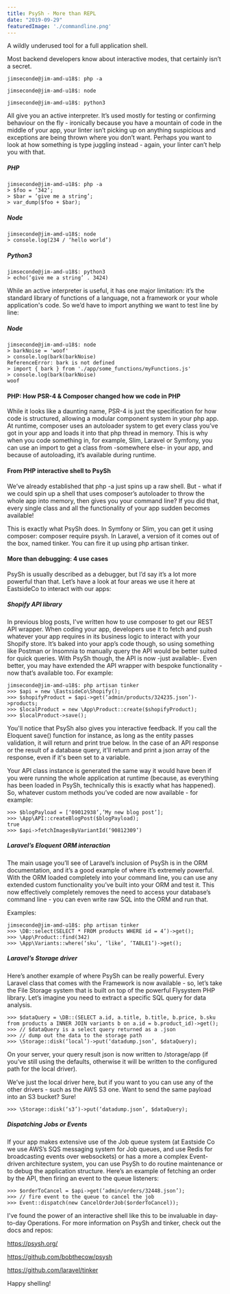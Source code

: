 ```yaml
---
title: PsySh - More than REPL
date: "2019-09-29"
featuredImage: './commandline.png'
---
```


A wildly underused tool for a full application shell.

<!-- end -->

Most backend developers know about interactive modes, that certainly isn’t a secret.

```jimseconde@jim-amd-u18$: php -a```

```jimseconde@jim-amd-u18$: node```

```jimseconde@jim-amd-u18$: python3```

All give you an active interpreter. It’s used mostly for testing or confirming behaviour on the fly - ironically because you have a mountain of code in the middle of your app, your linter isn’t picking up on anything suspicious and exceptions are being thrown where you don’t want. Perhaps you want to look at how something is type juggling instead - again, your linter can’t help you with that.

##### PHP
```
jimseconde@jim-amd-u18$: php -a
> $foo = ‘342’;
> $bar = ‘give me a string’;
> var_dump($foo + $bar);
```
##### Node
```
jimseconde@jim-amd-u18$: node
> console.log(234 / ‘hello world’)
```

##### Python3
```
jimseconde@jim-amd-u18$: python3
> echo(‘give me a string’ . 3424)
```

While an active interpreter is useful, it has one major limitation: it’s the standard 
library of functions of a language, not a framework or your whole application's code.
So we’d have to import anything we want to test line by line:

##### Node

```
jimseconde@jim-amd-u18$: node
> barkNoise = 'woof'
> console.log(bark(barkNoise)
ReferenceError: bark is not defined
> import { bark } from './app/some_functions/myFunctions.js'
> console.log(bark(barkNoise)
woof
```

#### PHP: How PSR-4 & Composer changed how we code in PHP

While it looks like a daunting name, PSR-4 is just the specification for how code is structured, 
allowing a modular component system in your php app. At runtime, composer uses an autoloader 
system to get every class you’ve got in your app and loads it into that php thread in memory. 
This is why when you code something in, for example, Slim, Laravel or Symfony, you can use an 
import to get a class from -somewhere else- in your app, and because of autoloading, it’s 
available during runtime.

#### From PHP interactive shell to PsySh

We’ve already established that php -a just spins up a raw shell. But - what if we 
could spin up a shell that uses composer’s autoloader to throw the whole app into memory, 
then gives you your command line? If you did that, every single class and all the 
functionality of your app sudden becomes available!

This is exactly what PsySh does. In Symfony or Slim, you can get it using composer: 
composer require psysh. In Laravel, a version of it comes out of the box, named tinker. 
You can fire it up using php artisan tinker.

#### More than debugging: 4 use cases

PsySh is usually described as a debugger, but I’d say it’s a lot more powerful than that. Let’s 
have a look at four areas we use it here at EastsideCo to interact with our apps:

##### Shopify API library

In previous blog posts, I've written how to use composer to get our REST API wrapper.
When coding your app, developers use it to fetch and push whatever your app requires 
in its business logic to interact with your Shopify store. It’s baked into your app’s code though, 
so using something like Postman or Insomnia to manually query the API would be better suited for 
quick queries. With PsySh though, the API is now -just available-. Even better, you may
 have extended the API wrapper with bespoke functionality - now that’s available too. For example:
 
```
jimseconde@jim-amd-u18$: php artisan tinker
>>> $api = new \EastsideCo\Shopify();
>>> $shopifyProduct = $api->get(‘admin/products/324235.json’)->products;
>>> $localProduct = new \App\Product::create($shopifyProduct);
>>> $localProduct->save();
```

You'll notice that PsySh also gives you interactive feedback. If you call the Eloquent save() function for instance,
as long as the entity passes validation, it will return and print true below. In the case of an API response or the
result of a database query, it'll return and print a json array of the response, even if it's been set to a variable.

Your API class instance is generated the same way it would have been if 
you were running the whole application at runtime (because, as everything has been 
loaded in PsySh, technically this is exactly what has happened). So, whatever custom 
methods you’ve coded are now available - for example:

```
>>> $blogPayload = [‘09012938’,’My new blog post’];
>>> \App\API::createBlogPost($blogPayload);
true
>>> $api->fetchImagesByVariantId(‘90812309’)
```
 
##### Laravel’s Eloquent ORM interaction

The main usage you’ll see of Laravel’s inclusion of PsySh is in the ORM documentation, and 
it’s a good example of where it’s extremely powerful. With 
the ORM loaded completely into your command line, you can use any extended 
custom functionality you’ve built into your ORM and test it. 
This now effectively completely removes the need to access 
your database’s command line - you can even write raw SQL 
into the ORM and run that.

Examples:
```
jimseconde@jim-amd-u18$: php artisan tinker
>>> \DB::select(SELECT * FROM products WHERE id = 4’)->get();
>>> \App\Product::find(342)
>>> \App\Variants::where(‘sku’, ‘like’, ‘TABLE1’)->get();
```

##### Laravel’s Storage driver

Here’s another example of where PsySh can be really powerful. 
Every Laravel class that comes with the Framework is now available - so, let’s 
take the File Storage system that is built on top of the powerful Flysystem PHP library. 
Let’s imagine you need to extract a specific SQL query for data analysis.

```
>>> $dataQuery = \DB::(SELECT a.id, a.title, b.title, b.price, b.sku from products a INNER JOIN variants b on a.id = b.product_id)->get();
>>> // $dataQuery is a select query returned as a .json
>>> // dump out the data to the storage path
>>> \Storage::disk(‘local’)->put(‘datadump.json’, $dataQuery);
```

On your server, your query result json is now written to /storage/app 
(if you’ve still using the defaults, otherwise it will be written to the 
configured path for the local driver). 

We’ve just the local driver here, but if you want to you can use any of 
the other drivers - such as the AWS S3 one. Want to send the same
 payload into an S3 bucket? Sure!

```
>>> \Storage::disk(‘s3’)->put(‘datadump.json’, $dataQuery);
```

##### Dispatching Jobs or Events

If your app makes extensive use of the Job queue system (at Eastside Co 
we use AWS’s SQS messaging system for Job queues, and use Redis for broadcasting 
events over websockets) or has a more a complex Event-driven architecture system, 
you can use PsySh to do routine maintenance or to debug the application structure. 
Here’s an example of fetching an order by the API, then firing an event to the queue listeners:

```
>>> $orderToCancel = $api->get(‘admin/orders/32448.json’);
>>> // fire event to the queue to cancel the job
>>> Event::dispatch(new CancelOrderJob($orderToCancel));
```

I've found the power of an interactive shell like this to be invaluable in day-to-day Operations. For more
information on PsySh and tinker, check out the docs and repos:

https://psysh.org/

https://github.com/bobthecow/psysh

https://github.com/laravel/tinker

Happy shelling!
